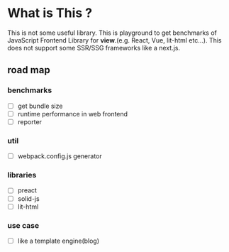 # What is This ?

This is not some useful library.
This is playground to get benchmarks of JavaScript Frontend Library for **view**.(e.g. React, Vue, lit-html etc...).
This does not support some SSR/SSG frameworks like a next.js.

## road map

### benchmarks

-[ ] get bundle size
-[ ] runtime performance in web frontend
-[ ] reporter

### util

-[ ] webpack.config.js generator

### libraries

-[ ] preact
-[ ] solid-js
-[ ] lit-html

### use case

-[ ] like a template engine(blog)